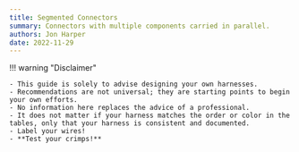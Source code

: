 ```yaml
---
title: Segmented Connectors
summary: Connectors with multiple components carried in parallel.
authors: Jon Harper
date: 2022-11-29
---
```


!!! warning "Disclaimer"

    - This guide is solely to advise designing your own harnesses.
    - Recommendations are not universal; they are starting points to begin your own efforts.
    - No information here replaces the advice of a professional.
    - It does not matter if your harness matches the order or color in the tables, only that your harness is consistent and documented.
    - Label your wires!
    - **Test your crimps!**

    